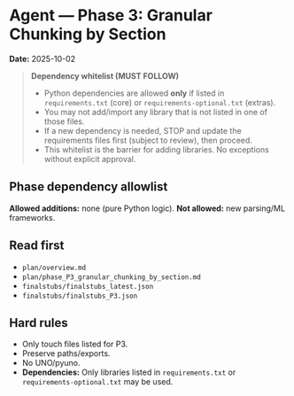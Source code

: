 # Agent — Phase 3: Granular Chunking by Section
**Date:** 2025-10-02

> **Dependency whitelist (MUST FOLLOW)**
>
> - Python dependencies are allowed **only** if listed in `requirements.txt` (core) or `requirements-optional.txt` (extras).
> - You may not add/import any library that is not listed in one of those files.
> - If a new dependency is needed, STOP and update the requirements files first (subject to review), then proceed.
> - This whitelist is the barrier for adding libraries. No exceptions without explicit approval.


## Phase dependency allowlist

**Allowed additions:** none (pure Python logic).
**Not allowed:** new parsing/ML frameworks.


## Read first
- `plan/overview.md`
- `plan/phase_P3_granular_chunking_by_section.md`
- `finalstubs/finalstubs_latest.json`
- `finalstubs/finalstubs_P3.json`

## Hard rules
- Only touch files listed for P3.
- Preserve paths/exports.
- No UNO/pyuno.
- **Dependencies:** Only libraries listed in `requirements.txt` or `requirements-optional.txt` may be used.
